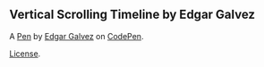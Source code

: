 Vertical Scrolling Timeline by Edgar Galvez
-------------------------------------------


A [Pen](http://codepen.io/edgargalvez5/pen/LxVZMb) by [Edgar Galvez](http://codepen.io/edgargalvez5) on [CodePen](http://codepen.io/).

[License](http://codepen.io/edgargalvez5/pen/LxVZMb/license).